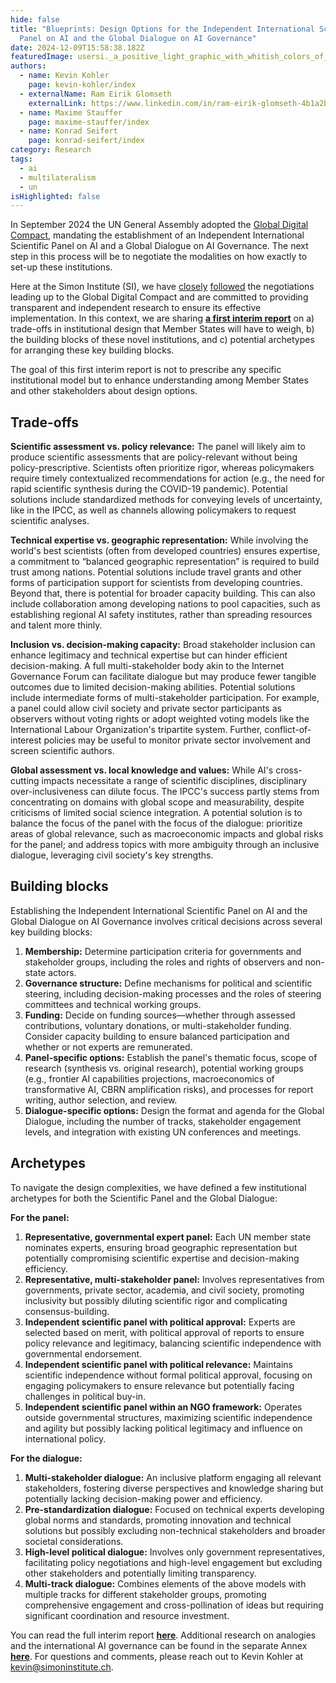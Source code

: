 ```yaml
---
hide: false
title: "Blueprints: Design Options for the Independent International Scientific
  Panel on AI and the Global Dialogue on AI Governance"
date: 2024-12-09T15:58:38.182Z
featuredImage: usersi._a_positive_light_graphic_with_whitish_colors_of_the_int_166c4d5c-f9a6-4236-bf7f-3ea112c2eb1f.webp
authors:
  - name: Kevin Kohler
    page: kevin-kohler/index
  - externalName: Ram Eirik Glomseth
    externalLink: https://www.linkedin.com/in/ram-eirik-glomseth-4b1a2b237/?originalSubdomain=ch
  - name: Maxime Stauffer
    page: maxime-stauffer/index
  - name: Konrad Seifert
    page: konrad-seifert/index
category: Research
tags:
  - ai
  - multilateralism
  - un
isHighlighted: false
---
```

In September 2024 the UN General Assembly adopted the [Global Digital Compact](https://www.un.org/techenvoy/global-digital-compact), mandating the establishment of an Independent International Scientific Panel on AI and a Global Dialogue on AI Governance. The next step in this process will be to negotiate the modalities on how exactly to set-up these institutions.

Here at the Simon Institute (SI), we have [closely](https://www.simoninstitute.ch/blog/post/response-to-the-zero-draft-of-the-global-digital-compact/) [followed](https://www.simoninstitute.ch/blog/post/response-to-revision-1-of-the-global-digital-compact-implications-for-ai-governance/) the negotiations leading up to the Global Digital Compact and are committed to providing transparent and independent research to ensure its effective implementation. In this context, we are sharing **[a first interim report](https://drive.google.com/file/d/1Tzf65opB2GKzAvpX__y4GMG9Ei_RYMmk/view?usp=sharing)** on a) trade-offs in institutional design that Member States will have to weigh, b) the building blocks of these novel institutions, and c) potential archetypes for arranging these key building blocks.  

The goal of this first interim report is not to prescribe any specific institutional model but to enhance understanding among Member States and other stakeholders about design options.

## Trade-offs

**Scientific assessment vs. policy relevance:** The panel will likely aim to produce scientific assessments that are policy-relevant without being policy-prescriptive. Scientists often prioritize rigor, whereas policymakers require timely contextualized recommendations for action (e.g., the need for rapid scientific synthesis during the COVID-19 pandemic). Potential solutions include standardized methods for conveying levels of uncertainty, like in the IPCC, as well as channels allowing policymakers to request scientific analyses. 

**Technical expertise vs. geographic representation:** While involving the world's best scientists (often from developed countries) ensures expertise, a commitment to “balanced geographic representation” is required to build trust among nations. Potential solutions include travel grants and other forms of participation support for scientists from developing countries. Beyond that, there is potential for broader capacity building. This can also include collaboration among developing nations to pool capacities, such as establishing regional AI safety institutes, rather than spreading resources and talent more thinly.

**Inclusion vs. decision-making capacity:** Broad stakeholder inclusion can enhance legitimacy and technical expertise but can hinder efficient decision-making. A full multi-stakeholder body akin to the Internet Governance Forum can facilitate dialogue but may produce fewer tangible outcomes due to limited decision-making abilities. Potential solutions include intermediate forms of multi-stakeholder participation. For example, a panel could allow civil society and private sector participants as observers without voting rights or adopt weighted voting models like the International Labour Organization's tripartite system. Further, conflict-of-interest policies may be useful to monitor private sector involvement and  screen scientific authors. 

**Global assessment vs. local knowledge and values:** While AI's cross-cutting impacts necessitate a range of scientific disciplines, disciplinary over-inclusiveness can dilute focus. The IPCC's success partly stems from concentrating on domains with global scope and measurability, despite criticisms of limited social science integration. A potential solution is to balance the focus of the panel with the focus of the dialogue: prioritize areas of global relevance, such as macroeconomic impacts and global risks for the panel; and address topics with more ambiguity through an inclusive dialogue, leveraging civil society's key strengths.

## Building blocks

Establishing the Independent International Scientific Panel on AI and the Global Dialogue on AI Governance involves critical decisions across several key building blocks:

1. **Membership:** Determine participation criteria for governments and stakeholder groups, including the roles and rights of observers and non-state actors.
2. **Governance structure:** Define mechanisms for political and scientific steering, including decision-making processes and the roles of steering committees and technical working groups.
3. **Funding:** Decide on funding sources—whether through assessed contributions, voluntary donations, or multi-stakeholder funding. Consider capacity building to ensure balanced participation and whether or not experts are remunerated.
4. **Panel-specific options:** Establish the panel's thematic focus, scope of research (synthesis vs. original research), potential working groups (e.g., frontier AI capabilities projections, macroeconomics of transformative AI, CBRN amplification risks), and processes for report writing, author selection, and review.
5. **Dialogue-specific options:** Design the format and agenda for the Global Dialogue, including the number of tracks, stakeholder engagement levels, and integration with existing UN conferences and meetings.

## Archetypes

To navigate the design complexities, we have defined a few institutional archetypes for both the Scientific Panel and the Global Dialogue:

**For the panel:**

1. **Representative, governmental expert panel:** Each UN member state nominates experts, ensuring broad geographic representation but potentially compromising scientific expertise and decision-making efficiency.
2. **Representative, multi-stakeholder panel:** Involves representatives from governments, private sector, academia, and civil society, promoting inclusivity but possibly diluting scientific rigor and complicating consensus-building.
3. **Independent scientific panel with political approval:** Experts are selected based on merit, with political approval of reports to ensure policy relevance and legitimacy, balancing scientific independence with governmental endorsement.
4. **Independent scientific panel with political relevance:** Maintains scientific independence without formal political approval, focusing on engaging policymakers to ensure relevance but potentially facing challenges in political buy-in.
5. **Independent scientific panel within an NGO framework:** Operates outside governmental structures, maximizing scientific independence and agility but possibly lacking political legitimacy and influence on international policy.

**For the dialogue:**

1. **Multi-stakeholder dialogue:** An inclusive platform engaging all relevant stakeholders, fostering diverse perspectives and knowledge sharing but potentially lacking decision-making power and efficiency.
2. **Pre-standardization dialogue:** Focused on technical experts developing global norms and standards, promoting innovation and technical solutions but possibly excluding non-technical stakeholders and broader societal considerations.
3. **High-level political dialogue:** Involves only government representatives, facilitating policy negotiations and high-level engagement but excluding other stakeholders and potentially limiting transparency.
4. **Multi-track dialogue:** Combines elements of the above models with multiple tracks for different stakeholder groups, promoting comprehensive engagement and cross-pollination of ideas but requiring significant coordination and resource investment.

You can read the full interim report **[here](https://drive.google.com/file/d/1Tzf65opB2GKzAvpX__y4GMG9Ei_RYMmk/view?usp=sharing)**. Additional research on analogies and the international AI governance can be found in the separate Annex **[here](https://drive.google.com/file/d/1sTjympuePUl6UKrOWpJ5HAMZjc4g75SK/view?usp=sharing)**. For questions and comments, please reach out to Kevin Kohler at kevin@simoninstitute.ch.